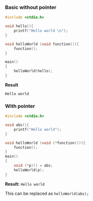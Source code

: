 ### Basic without pointer

```c
#include <stdio.h>

void hello(){
	printf("Hello world \n");
}

void helloWorld (void function()){
	function();
}

main()
{  
    helloWorld(hello);
}
```
**Result**
```
Hello world
```

### With pointer

```c
#include <stdio.h>

void abs(){
	printf("Hello world");
}

void helloWorld (void (*function)()){
	function();
}
main()
{ 	
    void (*p)() = abs;
    helloWorld(p);
}
```

**Result:** ``Hello world``

This can be replaced as ``helloWorld(abs);``
